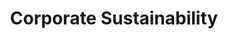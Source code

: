 ---
title: "Corporate Sustainability"
description: ""
banner: "98e16360-a366-4b78-8e0a-031da07fdacb/images/exoscale-icon.png"
weight: 1
tags: [sustainability]
level: [introductory]
categories: [exoscale,kubernetes]
---